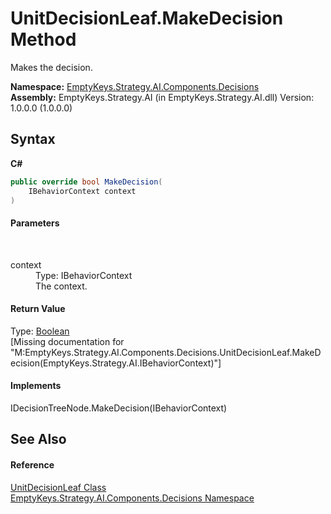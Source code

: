 # UnitDecisionLeaf.MakeDecision Method 
 

Makes the decision.

**Namespace:**&nbsp;<a href="N_EmptyKeys_Strategy_AI_Components_Decisions">EmptyKeys.Strategy.AI.Components.Decisions</a><br />**Assembly:**&nbsp;EmptyKeys.Strategy.AI (in EmptyKeys.Strategy.AI.dll) Version: 1.0.0.0 (1.0.0.0)

## Syntax

**C#**<br />
``` C#
public override bool MakeDecision(
	IBehaviorContext context
)
```


#### Parameters
&nbsp;<dl><dt>context</dt><dd>Type: IBehaviorContext<br />The context.</dd></dl>

#### Return Value
Type: <a href="http://msdn2.microsoft.com/en-us/library/a28wyd50" target="_blank">Boolean</a><br />\[Missing <returns> documentation for "M:EmptyKeys.Strategy.AI.Components.Decisions.UnitDecisionLeaf.MakeDecision(EmptyKeys.Strategy.AI.IBehaviorContext)"\]

#### Implements
IDecisionTreeNode.MakeDecision(IBehaviorContext)<br />

## See Also


#### Reference
<a href="T_EmptyKeys_Strategy_AI_Components_Decisions_UnitDecisionLeaf">UnitDecisionLeaf Class</a><br /><a href="N_EmptyKeys_Strategy_AI_Components_Decisions">EmptyKeys.Strategy.AI.Components.Decisions Namespace</a><br />